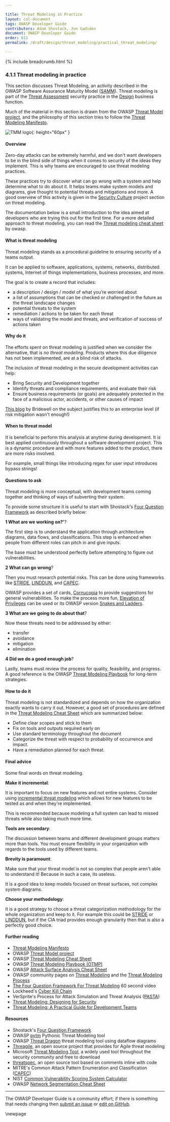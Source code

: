 ```yaml
---

title: Threat Modeling in Practice
layout: col-document
tags: OWASP Developer Guide
contributors: Adam Shostack, Jon Gadsden
document: OWASP Developer Guide
order: 611
permalink: /draft/design/threat_modeling/practical_threat_modeling/

---
```


{% include breadcrumb.html %}

### 4.1.1 Threat modeling in practice

This section discusses Threat Modeling, an activity described in the OWASP Software Assurance Maturity Model ([SAMM][samm]).
Threat modeling is part of the [Threat Assessment][sammdta] security practice in the [Design][sammd] business function.

Much of the material in this section is drawn from the OWASP [Threat Model project][tmproject],
and the philosophy of this section tries to follow the [Threat Modeling Manifesto][tmmanifesto].

![TMM logo](../../../../assets/images/logos/tmmanifesto.png "OWASP TM Manifesto"){: height="60px" }

#### Overview

Zero-day attacks can be extremely harmful, and we don't want developers to be in the blind side of things when it
comes to security of the ideas they implement. This is why teams are encouraged to use threat modeling practices.

These practices try to discover what can go wrong with a system and help determine what to do about it.
It helps teams make system models and diagrams, give thought to potential threats and mitigations and more.
A good overview of this activity is given in the [Security Culture][culturetm] project section on threat modeling.

The documentation below is a small introduction to the idea aimed at developers who are trying this out for the
first time. For a more detailed approach to threat modeling, you can read the [Threat modeling cheat sheet][cstm]
by owasp.

#### What is threat modeling

Threat modeling stands as a procedural guideline to ensuring security of a teams output.

It can be applied to software, applications, systems, networks, distributed systems,
Internet of things implementations, business processes, and more.

The goal is to create a record that includes:

* a description / design / model of what you’re worried about
* a list of assumptions that can be checked or challenged in the future as the threat landscape changes
* potential threats to the system
* remediation / actions to be taken for each threat
* ways of validating the model and threats, and verification of success of actions taken

#### Why do it

The efforts spent on threat modeling is justified when we consider the alternative,
that is _no threat modeling_. Products where this due diligence has not been implemented,
are at a blind risk of attacks.

The inclusion of threat modeling in the secure development activities can help:

* Bring Security and Development together
* Identify threats and compliance requirements, and evaluate their risk
* Ensure business requirements (or goals) are adequately protected in the face of
    a malicious actor, accidents, or other causes of impact

[This blog][tmimp] by Bridewell on the subject justifies this to an
enterprise level (if risk mitigation wasn't enough!)

#### When to threat model

It is beneficial to perform this analysis at anytime during development. It is best applied continuously
throughout a software development project.
This is a dynamic procedure and with more features added to the product, there are more risks involved.

For example, small things like introducing regex for user input introduces bypass strings!

#### Questions to ask

Threat modeling is more conceptual, with development teams coming together and thinking of
ways of subverting their system.

To provide some structure it is useful to start with Shostack's [Four Question Framework][4QFW]
as described briefly below:

**1 What are we working on?'**?

The first step is to understand the application through architecture diagrams,
data flows, and classifications. This step is enhanced when people from different roles
can pitch in and give inputs.

The base must be understood perfectly before attempting to figure out vulnerabilities.

**2 What can go wrong**?

Then you must research potential risks. This can be done using frameworks like
[STRIDE][stride], [LINDDUN][linddun], and [CAPEC][capec].

OWASP provides a set of cards, [Cornucopia][corncards] to provide suggestions for general
vulnerabilities.
To make the process more fun, [Elevation of Privileges][eop] can be used or its OWASP version
[Snakes and Ladders][snakes].

**3 What are we going to do about that**?

Now these threats need to be addressed by either:

* transfer
* avoidance
* mitigation
* elimination

**4 Did we do a good enough job**?

Lastly, teams must review the process for quality, feasibility, and progress.
A good reference is the OWASP [Threat Modeling Playbook][tmpb] for long-term strategies.

#### How to do it

Threat modeling is not standardized and depends on how the organization exactly
wants to carry it out. However, a good set of procedures are defined in the
[Threat Modeling Cheat Sheet][cstm] which are summarized below:

* Define clear scopes and stick to them
* Fix on tools and outputs required early on
* Use standard terminology throughout the document
* Categorize the threat with respect to probability of occurrence
    and impact.
* Have a remediation planned for each threat.

#### Final advice

Some final words on threat modeling.

**Make it incremental**:

It is important to focus on new features and not entire systems. Consider using
[incremental threat modeling][sammgata] which allows for new features to be tested
as and when they're implemented.

This is recommended because modeling a full system can lead to missed threats while
also taking much more time.

**Tools are secondary**:

The discussion between teams and different development groups matters
more than tools. You must ensure flexibility in your organization with regards
to the tools used by different teams.

**Brevity is paramount**:

Make sure that your threat model is not so complex that people aren't able to
understand it! Because in such a case, its useless.

It is a good idea to keep models focused on threat surfaces, not complex system diagrams.

**Choose your methodology**:

It is a good strategy to choose a threat categorization methodology for the whole organization
and keep to it.
For example this could be [STRIDE][stride] or [LINDDUN][linddun], but if the CIA triad provides enough granularity
then that is also a perfectly good choice.

#### Further reading

* [Threat Modeling Manifesto][tmmanifesto]
* OWASP [Threat Model project][tmproject]
* OWASP [Threat Modeling Cheat Sheet][cstm]
* OWASP [Threat Modeling Playbook (OTMP)][tmpb]
* OWASP [Attack Surface Analysis Cheat Sheet][asacs]
* OWASP community pages on [Threat Modeling][TM] and the [Threat Modeling Process][TMP]
* [The Four Question Framework For Threat Modeling](https://youtu.be/Yt0PhyEdZXU) 60 second video
* Lockheed's [Cyber Kill Chain][chains]
* VerSprite's Process for Attack Simulation and Threat Analysis ([PASTA][pasta])
* [Threat Modeling: Designing for Security][TMdesigning]
* [Threat Modeling: A Practical Guide for Development Teams][TMpractical]

#### Resources

* Shostack's [Four Question Framework][4QFW]
* OWASP [pytm][PYTM] Pythonic Threat Modeling tool
* OWASP [Threat Dragon][tdtm] threat modeling tool using dataflow diagrams
* [Threagile](https://threagile.io), an open source project that provides for Agile threat modeling
* Microsoft [Threat Modeling Tool][TMT], a widely used tool throughout the security community and free to download
* [threatspec](https://github.com/threatspec/threatspec), an open source tool based on comments inline with code
* MITRE's Common Attack Pattern Enumeration and Classification ([CAPEC][capec])
* NIST [Common Vulnerability Scoring System Calculator][nist-cvss]
* OWASP [Network Segmentation Cheat Sheet][ccsnet]

----

The OWASP Developer Guide is a community effort; if there is something that needs changing
then [submit an issue][issue060101] or [edit on GitHub][edit060101].

[4QFW]: https://github.com/adamshostack/4QuestionFrame
[asacs]: https://cheatsheetseries.owasp.org/cheatsheets/Attack_Surface_Analysis_Cheat_Sheet
[capec]: https://capec.mitre.org/
[chains]: https://www.lockheedmartin.com/en-us/capabilities/cyber/cyber-kill-chain.html
[corncards]: https://owasp.org/www-project-cornucopia/
[ccsnet]: https://cheatsheetseries.owasp.org/cheatsheets/Network_Segmentation_Cheat_Sheet
[cstm]: https://cheatsheetseries.owasp.org/cheatsheets/Threat_Modeling_Cheat_Sheet
[culturetm]: https://owasp.org/www-project-security-culture/stable/6-Threat_Modelling/
[eop]: https://shostack.org/games/elevation-of-privilege
[edit060101]: https://github.com/OWASP/www-project-developer-guide/blob/main/draft/06-design/01-threat-modeling/01-threat-modeling.md
[issue060101]: https://github.com/OWASP/www-project-developer-guide/issues/new?labels=enhancement&template=request.md&title=Update:%2006-design/01-threat-modeling/01-threat-modeling
[linddun]: https://linddun.org/
[nist-cvss]: https://nvd.nist.gov/vuln-metrics/cvss/v3-calculator
[pasta]: https://versprite.com/blog/what-is-pasta-threat-modeling/
[PYTM]: https://owasp.org/www-project-pytm/
[samm]: https://owaspsamm.org/about/
[sammd]: https://owaspsamm.org/model/design/
[sammdta]: https://owaspsamm.org/model/design/threat-assessment/
[sammgata]: https://owaspsamm.org/guidance/agile/#TA
[snakes]: https://owasp.org/www-project-snakes-and-ladders/
[stride]: https://en.wikipedia.org/wiki/STRIDE_%28security%29
[tdtm]: https://owasp.org/www-project-threat-dragon/
[tmimp]: https://www.bridewell.com/insights/blogs/detail/what-is-threat-modelling-and-why-is-it-important
[tmpb]: https://owasp.org/www-project-threat-modeling-playbook/
[tmproject]: https://owasp.org/www-project-threat-model/
[tmmanifesto]: https://www.threatmodelingmanifesto.org/
[TM]: https://owasp.org/www-community/Threat_Modeling
[TMP]: https://owasp.org/www-community/Threat_Modeling_Process
[TMdesigning]: https://shostack.org/books/threat-modeling-book
[TMpractical]: https://threatmodeling.dev/
[TMT]: https://learn.microsoft.com/en-us/azure/security/develop/threat-modeling-tool

\newpage
